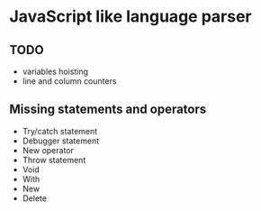 JavaScript like language parser
=====================

TODO
-----------------------
- variables hoisting
- line and column counters

Missing statements and operators
-----------------------
- Try/catch statement
- Debugger statement
- New operator
- Throw statement
- Void
- With
- New
- Delete
